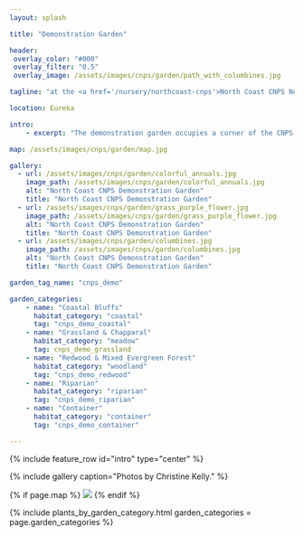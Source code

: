 ```yaml
---
layout: splash

title: "Demonstration Garden"

header:
 overlay_color: "#000"
 overlay_filter: "0.5"
 overlay_image: /assets/images/cnps/garden/path_with_columbines.jpg

tagline: "at the <a href='/nursery/northcoast-cnps'>North Coast CNPS Nursery</a>" #Note: excerpt is printed twice unless tagline is specified

location: Eureka

intro: 
    - excerpt: "The demonstration garden occupies a corner of the CNPS nursery and is a valuable example of what homeowners can accomplish on a small suburban lot. It was created in 2019 by sustainable landscape designer Christine Kelly, with the help of CNPS and Helping Humboldt volunteers. Visitors can view the garden during Nursery Hours. Walking through the nursery also allows visitors a behind-the-scenes glimpse of this extensive native plant nursery."

map: /assets/images/cnps/garden/map.jpg

gallery:
  - url: /assets/images/cnps/garden/colorful_annuals.jpg
    image_path: /assets/images/cnps/garden/colorful_annuals.jpg
    alt: "North Coast CNPS Demonstration Garden"
    title: "North Coast CNPS Demonstration Garden"
  - url: /assets/images/cnps/garden/grass_purple_flower.jpg
    image_path: /assets/images/cnps/garden/grass_purple_flower.jpg
    alt: "North Coast CNPS Demonstration Garden"
    title: "North Coast CNPS Demonstration Garden"
  - url: /assets/images/cnps/garden/columbines.jpg
    image_path: /assets/images/cnps/garden/columbines.jpg
    alt: "North Coast CNPS Demonstration Garden"
    title: "North Coast CNPS Demonstration Garden"

garden_tag_name: "cnps_demo"

garden_categories:
    - name: "Coastal Bluffs"
      habitat_category: "coastal"
      tag: "cnps_demo_coastal"  
    - name: "Grassland & Chapparal"
      habitat_category: "meadow"
      tag: cnps_demo_grassland
    - name: "Redwood & Mixed Evergreen Forest"
      habitat_category: "woodland" 
      tag: "cnps_demo_redwood"  
    - name: "Riparian"
      habitat_category: "riparian" 
      tag: "cnps_demo_riparian"
    - name: "Container"
      habitat_category: "container"
      tag: "cnps_demo_container"  

---
```

{% include feature_row id="intro" type="center" %}

{% include gallery caption="Photos by Christine Kelly." %}

{% if page.map %}
<img src="{{ page.map }}" />
{% endif %}

{% include plants_by_garden_category.html 
           garden_categories = page.garden_categories 
           %}
